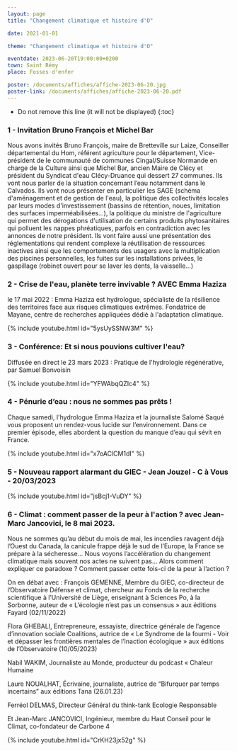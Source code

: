 ```yaml
---
layout: page
title: "Changement climatique et histoire d'O"

date: 2021-01-01

theme: "Changement climatique et histoire d'O"

eventdate: 2023-06-20T19:00:00+0200
town: Saint Rémy
place: Fosses d'enfer

poster: /documents/affiches/affiche-2023-06-20.jpg
poster-link: /documents/affiches/affiche-2023-06-20.pdf
---
```



* Do not remove this line (it will not be displayed) 
{:toc}

### 1 - Invitation Bruno François et Michel Bar

Nous avons invités Bruno François, maire de Bretteville sur Laize, Conseiller départemental du Hom, référent agriculture pour le département, Vice-président de le communauté de communes Cingal/Suisse Normande en charge de la Culture ainsi que Michel Bar, ancien Maire de Clécy et président du Syndicat d'eau Clécy-Druance qui dessert 27 communes. Ils vont nous parler de la situation concernant l’eau notamment dans le Calvados. Ils vont nous présenter en particulier les SAGE (schéma d'aménagement et de gestion de l'eau), la politique des collectivités locales par leurs modes d'investissement (bassins de rétention, noues, limitation des surfaces imperméabilisées...), la politique du  ministre de l'agriculture qui permet des dérogations d'utilisation de certains produits phytosanitaires qui polluent les nappes phréatiques, parfois en contradiction avec les annonces de notre président. Ils vont faire aussi une présentation des réglementations qui rendent complexe la réutilisation de ressources inactives ainsi que les comportements des usagers avec la multiplication des piscines personnelles, les fuites sur les installations privées, le gaspillage (robinet ouvert pour se laver les dents, la vaisselle...)

### 2 - Crise de l'eau, planète terre invivable ? AVEC Emma Haziza 

le 17 mai 2022 : Emma Haziza est hydrologue, spécialiste de la résilience des territoires face aux risques climatiques extrêmes. Fondatrice de Mayane, centre de recherches appliquées dédié à l'adaptation climatique.

{% include youtube.html id="5ysUySSNW3M" %}

### 3 - Conférence: Et si nous pouvions cultiver l'eau?
Diffusée en direct le 23 mars 2023 : Pratique de l'hydrologie régénérative, par
Samuel Bonvoisin

{% include youtube.html id="YFWAbqQZIc4" %}

### 4 - Pénurie d’eau : nous ne sommes pas prêts !

Chaque samedi, l'hydrologue Emma Haziza et la journaliste Salomé Saqué vous
proposent un rendez-vous lucide sur l’environnement. Dans ce premier épisode,
elles abordent la question du manque d’eau qui sévit en France.

{% include youtube.html id="x7oAClCM1dI" %}

### 5 - Nouveau rapport alarmant du GIEC - Jean Jouzel - C à Vous - 20/03/2023

{% include youtube.html id="jsBcj1-VuDY" %}

### 6 - Climat : comment passer de la peur à l'action ? avec Jean-Marc Jancovici, le 8 mai 2023.

Nous ne sommes qu’au début du mois de mai, les incendies ravagent déjà l’Ouest du
Canada, la canicule frappe déjà le sud de l’Europe, la France se prépare à la sécheresse…
Nous voyons l’accélération du changement climatique mais souvent nos actes ne suivent
pas… Alors comment expliquer ce paradoxe ? Comment passer cette fois-ci de la peur à
l’action ?

On en débat avec :
François GEMENNE, Membre du GIEC, co-directeur de l’Observatoire Défense et climat,
chercheur au Fonds de la recherche scientifique à l’Université de Liège, enseignant à
Sciences Po, à la Sorbonne, auteur de « L’écologie n’est pas un consensus » aux éditions
Fayard (02/11/2022)

Flora GHEBALI, Entrepreneure, essayiste, directrice générale de l’agence d’innovation
sociale Coalitions, autrice de « Le Syndrome de la fourmi - Voir et dépasser les frontières
mentales de l’inaction écologique » aux éditions de l’Observatoire (10/05/2023)

Nabil WAKIM, Journaliste au Monde, producteur du podcast « Chaleur Humaine

Laure NOUALHAT, Écrivaine, journaliste, autrice de “Bifurquer par temps incertains” aux
éditions Tana (26.01.23)

Ferréol DELMAS, Directeur Général du think-tank Ecologie Responsable

Et Jean-Marc JANCOVICI, Ingénieur, membre du Haut Conseil pour le Climat, co-fondateur
de Carbone 4

{% include youtube.html id="CrKH23jx52g" %}












